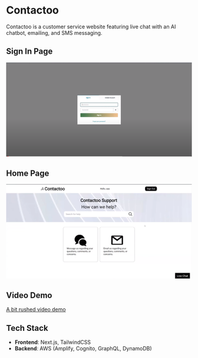 # Contactoo

Contactoo is a customer service website featuring live chat with an AI chatbot, emailing, and SMS messaging.

## Sign In Page

![Sign In](./images/signin.PNG)

## Home Page

![Home Page](./images/homepage.PNG)

## Video Demo

[A bit rushed video demo](https://youtu.be/UJcYY58Rsu4?si=JjmcvJ2U8_n86sxR)

## Tech Stack

* **Frontend**: Next.js, TailwindCSS
* **Backend**: AWS (Amplify, Cognito, GraphQL, DynamoDB)

